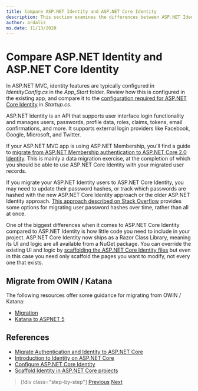 ```yaml
---
title: Compare ASP.NET Identity and ASP.NET Core Identity
description: This section examines the differences between ASP.NET Identity and ASP.NET Core Identity, which are especially important when planning a migration from .NET Framework to .NET Core.
author: ardalis
ms.date: 11/13/2020
---
```


# Compare ASP.NET Identity and ASP.NET Core Identity

In ASP.NET MVC, identity features are typically configured in *IdentityConfig.cs* in the *App_Start* folder. Review how this is configured in the existing app, and compare it to the [configuration required for ASP.NET Core Identity](/aspnet/core/security/authentication/identity-configuration) in *Startup.cs*.

ASP.NET Identity is an API that supports user interface login functionality and manages users, passwords, profile data, roles, claims, tokens, email confirmations, and more. It supports external login providers like Facebook, Google, Microsoft, and Twitter.

If your ASP.NET MVC app is using ASP.NET Membership, you'll find a guide to [migrate from ASP.NET Membership authentication to ASP.NET Core 2.0 Identity](/aspnet/core/migration/proper-to-2x/membership-to-core-identity). This is mainly a data migration exercise, at the completion of which you should be able to use ASP.NET Core Identity with your migrated user records.

If you migrate your ASP.NET Identity users to ASP.NET Core Identity, you may need to update their password hashes, or track which passwords are hashed with the new ASP.NET Core Identity approach or the older ASP.NET Identity approach. [This approach described on Stack Overflow](https://stackoverflow.com/a/57074910/13729) provides some options for migrating user password hashes over time, rather than all at once.

One of the biggest differences when it comes to ASP.NET Core Identity compared to ASP.NET Identity is how little code you need to include in your project. ASP.NET Core Identity now ships as a Razor Class Library, meaning its UI and logic are all available from a NuGet package. You can override the existing UI and logic by [scaffolding the ASP.NET Core Identity files](/aspnet/core/security/authentication/scaffold-identity) but even in this case you need only scaffold the pages you want to modify, not every one that exists.

## Migrate from OWIN / Katana

The following resources offer some guidance for migrating from OWIN / Katana:

- [Migration](/aspnet/core/migration/proper-to-2x/#globalasax-file-replacement)
- [Katana to ASPNET 5](https://devblogs.microsoft.com/aspnet/katana-asp-net-5-and-bridging-the-gap/)

## References

- [Migrate Authentication and Identity to ASP.NET Core](/aspnet/core/migration/identity)
- [Introduction to Identity on ASP.NET Core](/aspnet/core/security/authorization/introduction)
- [Configure ASP.NET Core Identity](/aspnet/core/security/authentication/identity-configuration)
- [Scaffold Identity in ASP.NET Core projects](/aspnet/core/security/authentication/scaffold-identity)

>[!div class="step-by-step"]
>[Previous](authentication-differences.md)
>[Next](controller-differences.md)